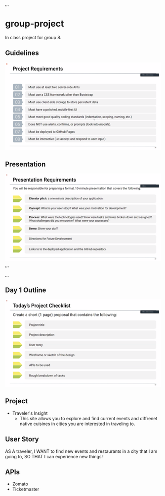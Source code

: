 ,,,
# group-project
In class project for group 8.

## Guidelines

![ScreenShot](Project1Guidelines.png)

## Presentation

![ScreenShot](Project1Presentation.png)
,,,

,,,
## Day 1 Outline

![ScreenShot](Day1Checklist.png)

## Project

* Traveler's Insight
  * This site allows you to explore and find current events and diffrenet native cuisines in cities you are interested in traveling to.

## User Story

AS A traveler,
I WANT to find new events and restaurants in a city that I am going to,
SO THAT I can experience new things!

## APIs
* Zomato
* Ticketmaster

